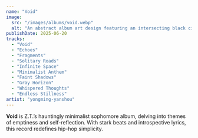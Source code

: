 ```yaml
---
name: "Void"
image:
  src: "/images/albums/void.webp"
  alt: "An abstract album art design featuring an intersecting black circle and a white triangle on a gray gradient background, reflecting minimalist aesthetics."
publishDate: 2025-06-20
tracks:
  - "Void"
  - "Echoes"
  - "Fragments"
  - "Solitary Roads"
  - "Infinite Space"
  - "Minimalist Anthem"
  - "Faint Shadows"
  - "Gray Horizon"
  - "Whispered Thoughts"
  - "Endless Stillness"
artist: "yongming-yanshou"
---
```


**Void** is Z.T.’s hauntingly minimalist sophomore album, delving into themes of emptiness and self-reflection. With stark beats and introspective lyrics, this record redefines hip-hop simplicity.
